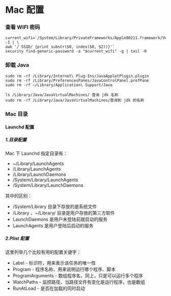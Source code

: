 # Mac 配置
### 查看 WIFI 密码
```shell
current_wifi=`/System/Library/PrivateFrameworks/Apple80211.framework/Versions/Current/Resources/airport -I | \
awk '/ SSID/ {print substr($0, index($0, $2))}'`  
security find-generic-password -a "$current_wifi" -g | tail -0
```

### 卸载 Java

```shell
sudo rm -rf /Library/Internet\ Plug-Ins/JavaAppletPlugin.plugin 
sudo rm -rf /Library/PreferencesPanes/JavaControlPanel.prefPane 
sudo rm -rf ~/Library/Application\ Support/Java 

ls /Library/Java/JavaVirtualMachines/ 查询 jdk 名称
sudo rm -rf /Library/Java/JavaVirtualMachines/查询到 jdk 的名称
```



### Mac 目录

#### Launchd 配置

##### 1.目录配置

Mac 下 Launchd 指定目录有：

- ~/Library/LaunchAgents
- /Library/LaunchAgents
- /Library/LaunchDaemons
- /System/Library/LaunchAgents
- /System/Library/LaunchDaemons

其中的区别：

- /System/Library 目录下存放的是系统文件
- /Library 、~/Library/ 目录是用户存放的第三方软件
- LaunchDaemons 是用户未登陆前就启动的服务
- LaunchAgents 是用户登陆后启动的服务

##### 2.Plist 配置

这里列举几个比较有用的配置关键字：

- Label - 标识符，用来表示该任务的唯一性
- Program - 程序名称，用来说明运行哪个程序、脚本
- ProgramArguments - 数组程序名，同上，只是可以运行多个程序
- WatchPaths - 监控路径，当路径文件有变化是运行程序，也是数组
- RunAtLoad - 是否在加载的同时启动

